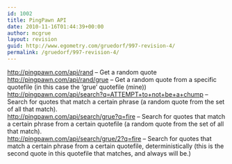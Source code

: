 ```yaml
---
id: 1002
title: PingPawn API
date: 2010-11-16T01:44:39+00:00
author: mcgrue
layout: revision
guid: http://www.egometry.com/gruedorf/997-revision-4/
permalink: /gruedorf/997-revision-4/
---
```

<a href="http://pingpawn.com/api/rand" rel=nofollow>http://pingpawn.com/api/rand</a> &#8211; Get a random quote  
<a href="http://pingpawn.com/api/rand/grue" rel=nofollow>http://pingpawn.com/api/rand/grue</a> &#8211; Get a random quote from a specific quotefile (in this case the &#8216;grue&#8217; quotefile (mine))  
<a href="http://pingpawn.com/api/search?q=ATTEMPT+to+not+be+a+chump" rel=nofollow>http://pingpawn.com/api/search?q=ATTEMPT+to+not+be+a+chump</a> &#8211; Search for quotes that match a certain phrase (a random quote from the set of all that match).  
<a href="http://pingpawn.com/api/search/grue?q=fire" rel=nofollow>http://pingpawn.com/api/search/grue?q=fire</a> &#8211; Search for quotes that match a certain phrase from a certain quotefile (a random quote from the set of all that match).  
<a href="http://pingpawn.com/api/search/grue/2?q=fire" rel=nofollow>http://pingpawn.com/api/search/grue/2?q=fire</a> &#8211; Search for quotes that match a certain phrase from a certain quotefile, deterministically (this is the second quote in this quotefile that matches, and always will be.)